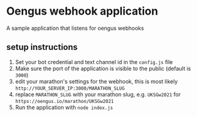 # Oengus webhook application
A sample application that listens for oengus webhooks

## setup instructions
1. Set your bot credential and text channel id in the `config.js` file
2. Make sure the port of the application is visible to the public (default is `3000`)
3. edit your marathon's settings for the webhook, this is most likely `http://YOUR_SERVER_IP:3000/MARATHON_SLUG`
4. replace `MARATHON_SLUG` with your marathon slug, e.g. `UKSGw2021` for `https://oengus.io/marathon/UKSGw2021`
5. Run the application with `node index.js`

